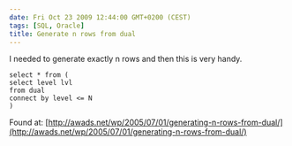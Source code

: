 ```yaml
---
date: Fri Oct 23 2009 12:44:00 GMT+0200 (CEST)
tags: [SQL, Oracle]
title: Generate n rows from dual
---
```



I needed to generate exactly n rows and then this is very handy.

    select * from (
    select level lvl
    from dual
    connect by level <= N
    )

Found at:
[](http://awads.net/wp/2005/07/01/generating-n-rows-from-dual/)[http://awads.net/wp/2005/07/01/generating-n-rows-from-dual/](http://awads.net/wp/2005/07/01/generating-n-rows-from-dual/)

